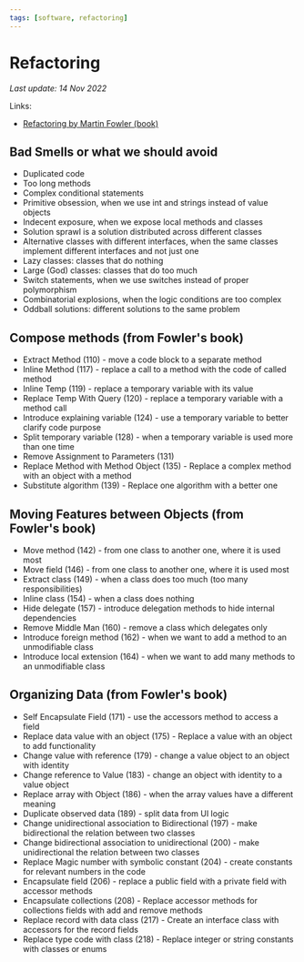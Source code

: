 ```yaml
---
tags: [software, refactoring]
---
```

# Refactoring

*Last update: 14 Nov 2022*

Links:

* [Refactoring by Martin Fowler (book)](https://www.goodreads.com/book/show/35135772-refactoring)


## Bad Smells or what we should avoid

* Duplicated code
* Too long methods
* Complex conditional statements
* Primitive obsession, when we use int and strings instead of value objects
* Indecent exposure, when we expose local methods and classes
* Solution sprawl is a solution distributed across different classes
* Alternative classes with different interfaces, when the same classes implement different interfaces and not just one
* Lazy classes: classes that do nothing
* Large (God) classes: classes that do too much
* Switch statements, when we use switches instead of proper polymorphism
* Combinatorial explosions, when the logic conditions are too complex
* Oddball solutions: different solutions to the same problem


## Compose methods (from Fowler's book)

* Extract Method (110) - move a code block to a separate method
* Inline Method (117) - replace a call to a method with the code of called method
* Inline Temp (119) - replace a temporary variable with its value
* Replace Temp With Query (120) - replace a temporary variable with a method call
* Introduce explaining variable (124) - use a temporary variable to better clarify code purpose
* Split temporary variable (128) - when a temporary variable is used more than one time
* Remove Assignment to Parameters (131)
* Replace Method with Method Object (135) - Replace a complex method with an object with a method
* Substitute algorithm (139) - Replace one algorithm with a better one

## Moving Features between Objects (from Fowler's book)

* Move method (142) - from one class to another one, where it is used most
* Move field (146) - from one class to another one, where it is used most
* Extract class (149) - when a class does too much (too many responsibilities)
* Inline class (154) - when a class does nothing
* Hide delegate (157) - introduce delegation methods to hide internal dependencies
* Remove Middle Man (160) - remove a class which delegates only
* Introduce foreign method (162) - when we want to add a method to an unmodifiable class
* Introduce local extension (164) - when we want to add many methods to an unmodifiable class


## Organizing Data (from Fowler's book)

* Self Encapsulate Field (171) - use the accessors method to access a field
* Replace data value with an object (175) - Replace a value with an object to add functionality
* Change value with reference (179) - change a value object to an object with identity
* Change reference to Value (183) - change an object with identity to a value object
* Replace array with Object (186) - when the array values have a different meaning
* Duplicate observed data (189) - split data from UI logic
* Change unidirectional association to Bidirectional (197) - make bidirectional the relation between two classes
* Change bidirectional association to unidirectional (200) - make unidirectional the relation between two classes
* Replace Magic number with symbolic constant (204) - create constants for relevant numbers in the code
* Encapsulate field (206) - replace a public field with a private field with accessor methods
* Encapsulate collections (208) - Replace accessor methods for collections fields with add and remove methods
* Replace record with data class (217) - Create an interface class with accessors for the record fields
* Replace type code with class (218) - Replace integer or string constants with classes or enums

